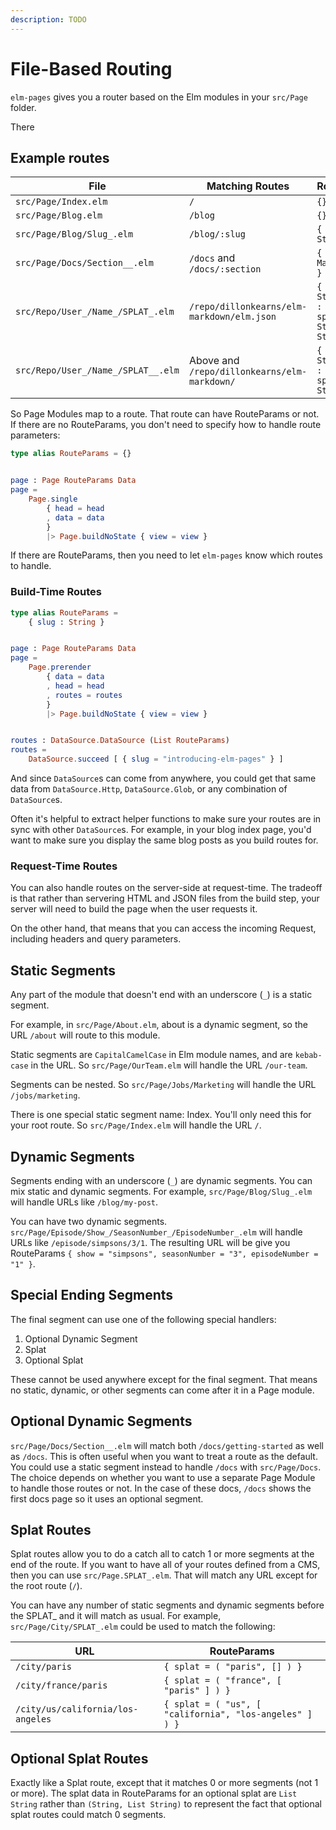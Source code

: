 ```yaml
---
description: TODO
---
```


# File-Based Routing

`elm-pages` gives you a router based on the Elm modules in your `src/Page` folder.

There

## Example routes

| File                               | Matching Routes                              | RouteParams                                                         |
| ---------------------------------- | -------------------------------------------- | ------------------------------------------------------------------- |
| `src/Page/Index.elm`               | `/`                                          | `{}`                                                                |
| `src/Page/Blog.elm`                | `/blog`                                      | `{}`                                                                |
| `src/Page/Blog/Slug_.elm`          | `/blog/:slug`                                | `{ slug : String }`                                                 |
| `src/Page/Docs/Section__.elm`      | `/docs` and `/docs/:section`                 | `{ section : Maybe String }`                                        |
| `src/Repo/User_/Name_/SPLAT_.elm`  | `/repo/dillonkearns/elm-markdown/elm.json`   | `{ user : String, name : String, splat : ( String, List String ) }` |
| `src/Repo/User_/Name_/SPLAT__.elm` | Above and `/repo/dillonkearns/elm-markdown/` | `{ user : String, name : String, splat : List String }`             |

So Page Modules map to a route. That route can have RouteParams or not. If there are no RouteParams, you don't need to specify how to handle route parameters:

```elm
type alias RouteParams = {}


page : Page RouteParams Data
page =
    Page.single
        { head = head
        , data = data
        }
        |> Page.buildNoState { view = view }
```

If there are RouteParams, then you need to let `elm-pages` know which routes to handle.

### Build-Time Routes

```elm
type alias RouteParams =
    { slug : String }


page : Page RouteParams Data
page =
    Page.prerender
        { data = data
        , head = head
        , routes = routes
        }
        |> Page.buildNoState { view = view }


routes : DataSource.DataSource (List RouteParams)
routes =
    DataSource.succeed [ { slug = "introducing-elm-pages" } ]
```

And since `DataSource`s can come from anywhere, you could get that same data from `DataSource.Http`, `DataSource.Glob`, or any combination of `DataSource`s.

Often it's helpful to extract helper functions to make sure your routes are in sync with other `DataSource`s. For example, in your blog index page, you'd want to make sure
you display the same blog posts as you build routes for.

### Request-Time Routes

You can also handle routes on the server-side at request-time. The tradeoff is that rather than servering HTML and JSON files from the build step, your server will need to
build the page when the user requests it.

On the other hand, that means that you can access the incoming Request, including headers and query parameters.

## Static Segments

Any part of the module that doesn't end with an underscore (`_`) is a static segment.

For example, in `src/Page/About.elm`, about is a dynamic segment, so the URL `/about` will route to this module.

Static segments are `CapitalCamelCase` in Elm module names, and are `kebab-case` in the URL. So `src/Page/OurTeam.elm` will handle the URL `/our-team`.

Segments can be nested. So `src/Page/Jobs/Marketing` will handle the URL `/jobs/marketing`.

There is one special static segment name: Index. You'll only need this for your root route. So `src/Page/Index.elm` will handle the URL `/`.

## Dynamic Segments

Segments ending with an underscore (`_`) are dynamic segments. You can mix static and dynamic segments. For example, `src/Page/Blog/Slug_.elm` will handle URLs like `/blog/my-post`.

You can have two dynamic segments. `src/Page/Episode/Show_/SeasonNumber_/EpisodeNumber_.elm` will handle URLs like `/episode/simpsons/3/1`. The resulting URL will be give you RouteParams `{ show = "simpsons", seasonNumber = "3", episodeNumber = "1" }`.

## Special Ending Segments

The final segment can use one of the following special handlers:

1. Optional Dynamic Segment
2. Splat
3. Optional Splat

These cannot be used anywhere except for the final segment. That means no static, dynamic, or other segments can come after it in a Page module.

## Optional Dynamic Segments

`src/Page/Docs/Section__.elm` will match both `/docs/getting-started` as well as `/docs`. This is often useful when you want to treat a route as the default. You could use a static segment instead to handle `/docs` with `src/Page/Docs`. The choice depends on whether you want to use a separate Page Module to handle those routes or not. In the case of these docs, `/docs` shows the first docs page so it uses an optional segment.

## Splat Routes

Splat routes allow you to do a catch all to catch 1 or more segments at the end of the route. If you want to have all of your routes defined from a CMS, then you can use `src/Page.SPLAT_.elm`. That will match any URL except for the root route (`/`).

You can have any number of static segments and dynamic segments before the SPLAT\_ and it will match as usual. For example, `src/Page/City/SPLAT_.elm` could be used to match the following:

| URL                               | RouteParams                                             |
| --------------------------------- | ------------------------------------------------------- |
| `/city/paris`                     | `{ splat = ( "paris", [] ) }`                           |
| `/city/france/paris`              | `{ splat = ( "france", [ "paris" ] ) }`                 |
| `/city/us/california/los-angeles` | `{ splat = ( "us", [ "california", "los-angeles" ] ) }` |

## Optional Splat Routes

Exactly like a Splat route, except that it matches 0 or more segments (not 1 or more). The splat data in RouteParams for an optional splat are `List String` rather than `(String, List String)` to represent the fact that optional splat routes could match 0 segments.
